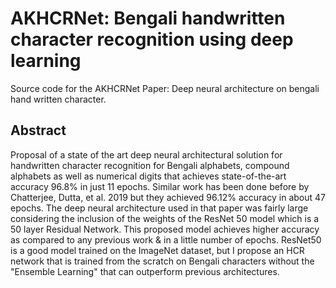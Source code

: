 # AKHCRNet: Bengali handwritten character recognition using deep learning
Source code for the AKHCRNet Paper: Deep neural architecture on bengali hand written character.

## Abstract
Proposal of a state of the art deep neural architectural solution for handwritten character recognition for Bengali alphabets, compound alphabets as well as numerical digits that achieves state-of-the-art accuracy 96.8% in just 11 epochs. Similar work has been done before by Chatterjee, Dutta, et al. 2019 but they achieved 96.12% accuracy in about 47 epochs. The deep neural architecture used in that paper was fairly large considering the inclusion of the weights of the ResNet 50 model which is a 50 layer Residual Network. This proposed model achieves higher accuracy as compared to any previous work & in a little number of epochs. ResNet50 is a good model trained on the ImageNet dataset, but I propose an HCR network that is trained from the scratch on Bengali characters without the "Ensemble Learning" that can outperform previous architectures.
